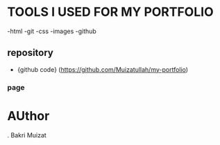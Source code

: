 # TOOLS I USED FOR MY PORTFOLIO 
-html
-git
-css
-images
-github

## repository
- {github code} (https://github.com/Muizatullah/my-portfolio)

### page

# AUthor
. Bakri Muizat

